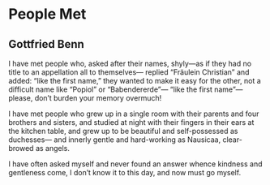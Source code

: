 # People Met
## Gottfried Benn
I have met people who,
asked after their names,
shyly—as if they had no title
to an appellation all to themselves—
replied “Fräulein Christian” and added:
“like the first name,” they wanted to make it easy for the other,
not a difficult name like “Popiol” or “Babendererde”—
“like the first name”—please, don’t burden your memory overmuch!

I have met people who
grew up in a single room with their parents
and four brothers and sisters, and studied at night
with their fingers in their ears at the kitchen table,
and grew up to be beautiful and self-possessed as duchesses—
and innerly gentle and hard-working as Nausicaa,
clear-browed as angels.

I have often asked myself and never found an answer
whence kindness and gentleness come,
I don’t know it to this day, and now must go myself.